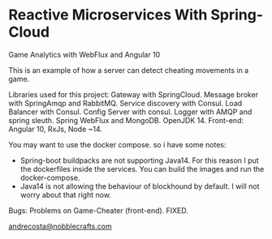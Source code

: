 # Reactive Microservices With Spring-Cloud
Game Analytics with WebFlux and Angular 10

This is an example of how a server can detect cheating movements in a game.

Libraries used for this project:
Gateway with SpringCloud. Message broker with SpringAmqp and RabbitMQ. Service discovery
with Consul. Load Balancer with Consul. Config Server with consul.
Logger with AMQP and spring sleuth. Spring WebFlux and MongoDB. OpenJDK 14.
Front-end: Angular 10, RxJs, Node ~14.

You may want to use the docker compose. so i have some notes:
- Spring-boot buildpacks are not supporting Java14. For this reason I put the dockerfiles
inside the services. You can build the images and run the docker-compose.
- Java14 is not allowing the behaviour of blockhound by default. I will not worry about that right now.

Bugs:
Problems on Game-Cheater (front-end). FIXED.

andrecosta@nobblecrafts.com

